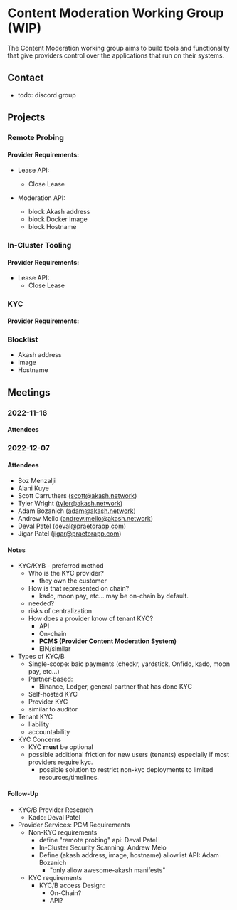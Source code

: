 # Content Moderation Working Group (WIP)

The Content Moderation working group aims to build tools
and functionality that give providers control over
the applications that run on their systems.

## Contact

* todo: discord group

## Projects

### Remote Probing

#### Provider Requirements:

* Lease API:
  * Close Lease

* Moderation API:
  * block Akash address
  * block Docker Image
  * block Hostname

### In-Cluster Tooling

#### Provider Requirements:

* Lease API:
  * Close Lease

### KYC

#### Provider Requirements:

### Blocklist

* Akash address
* Image
* Hostname

### 

## Meetings

### 2022-11-16

#### Attendees

### 2022-12-07

#### Attendees

- Boz Menzalji
- Alani Kuye
- Scott Carruthers (scott@akash.network)
- Tyler Wright (tyler@akash.network)
- Adam Bozanich (adam@akash.network)
- Andrew Mello (andrew.mello@akash.network)
- Deval Patel (deval@praetorapp.com)
- Jigar Patel (jigar@praetorapp.com)

#### Notes

* KYC/KYB - preferred method
  * Who is the KYC provider?
    * they own the customer
  * How is that represented on chain?
    * kado, moon pay, etc... may be on-chain by default.
  * needed?
  * risks of centralization
  * How does a provider know of tenant KYC?
    * API
    * On-chain
    * **PCMS (Provider Content Moderation System)**
    * EIN/similar 
 * Types of KYC/B
   * Single-scope: baic payments (checkr, yardstick, Onfido, kado, moon pay, etc...)
   * Partner-based:
     * Binance, Ledger, general partner that has done KYC
   * Self-hosted KYC
   * Provider KYC
   * similar to auditor
 * Tenant KYC
   * liability
   * accountability
 * KYC Concerns
   * KYC **must** be optional
   * possible additional friction for new users (tenants) especially if most providers require kyc.
     * possible solution to restrict non-kyc deployments to limited resources/timelines.

#### Follow-Up

* KYC/B Provider Research
  * Kado: Deval Patel
* Provider Services: PCM Requirements
  * Non-KYC requirements
    * define "remote probing" api: Deval Patel
    * In-Cluster Security Scanning: Andrew Melo
    * Define (akash address, image, hostname) allowlist API: Adam Bozanich
      * "only allow awesome-akash manifests"
  * KYC requirements
    * KYC/B access Design:
      * On-Chain?
      * API?
